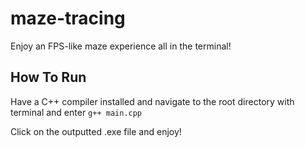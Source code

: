 # maze-tracing

Enjoy an FPS-like maze experience all in the terminal!

## How To Run

Have a C++ compiler installed and navigate to the root directory with terminal and enter `g++ main.cpp`

Click on the outputted .exe file and enjoy!
